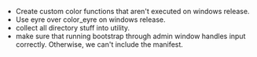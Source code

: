* Create custom color functions that aren't executed on windows release.
* Use eyre over color_eyre on windows release.
* collect all directory stuff into utility.
* make sure that running bootstrap through admin window handles input correctly. Otherwise, we can't include the manifest.